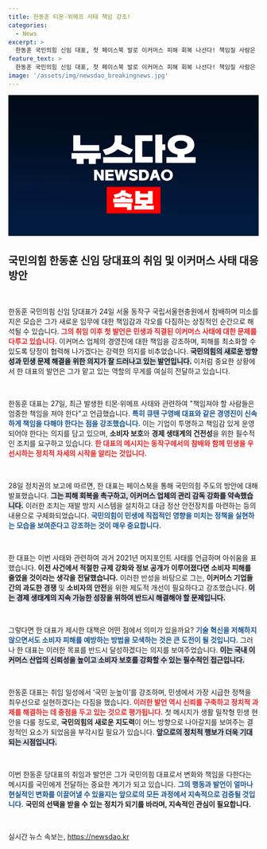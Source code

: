 ```yaml
---
title: 한동훈 티몬·위메프 사태 책임 강조!
categories:
  - News
excerpt: >
  한동훈 국민의힘 신임 대표, 첫 페이스북 발로 이커머스 피해 회복 나선다! 책임질 사람은 엄중하게 처벌해야 한다며 실질적 개선책을 약속하는 한 대표의 강력한 의지, 그 이면의 이야기를 클릭해 확인해보세요!
feature_text: >
  한동훈 국민의힘 신임 대표, 첫 페이스북 발로 이커머스 피해 회복 나선다! 책임질 사람은 엄중하게 처벌해야 한다며 실질적 개선책을 약속하는 한 대표의 강력한 의지, 그 이면의 이야기를 클릭해 확인해보세요!
image: '/assets/img/newsdao_breakingnews.jpg'
---
```


<p><img src="/assets/img/newsdao_breakingnews.jpg" alt="cryptoinkorea 속보" /></p>

<h2 data-ke-size="size26">국민의힘 한동훈 신임 당대표의 취임 및 이커머스 사태 대응 방안</h2>

<p data-ke-size="size16">&nbsp;</p>

<p>한동훈 국민의힘 신임 당대표가 24일 서울 동작구 국립서울현충원에서 참배하며 미소를 지은 모습은 그가 새로운 임무에 대한 책임감과 각오를 다짐하는 상징적인 순간으로 해석될 수 있습니다. <b><span style="color: #ee2323;">그의 취임 이후 첫 발언은 민생과 직결된 이커머스 사태에 대한 문제를 다루고 있습니다.</span></b> 이커머스 업체의 경영진에 대한 책임을 강조하며, 피해를 최소화할 수 있도록 당정이 협력해 나가겠다는 강력한 의지를 비추었습니다. <b><span style="background-color: #21538527;">국민의힘의 새로운 방향성과 민생 문제 해결을 위한 의지가 잘 드러나고 있는 발언입니다.</span></b> 이처럼 중요한 상황에서 한 대표의 발언은 그가 맡고 있는 역할의 무게를 여실히 전달하고 있습니다. </p>

<p data-ke-size="size16">&nbsp;</p>

<p>한동훈 대표는 27일, 최근 발생한 티몬·위메프 사태와 관련하여 "책임져야 할 사람들은 엄중한 책임을 져야 한다"고 언급했습니다. <b><span style="color: #1a5490;">특히 큐텐 구영배 대표와 같은 경영진이 신속하게 책임을 다해야 한다는 점을 강조했습니다.</span></b> 이는 기업이 투명하고 책임감 있게 운영되어야 한다는 의지를 담고 있으며, <b>소비자 보호</b>와 <b>경제 생태계의 건전성</b>을 위한 필수적인 조치를 요구하고 있습니다. <b><span style="color: #ee2323;">한 대표의 메시지는 동작구에서의 참배와 함께 민생을 우선시하는 정치적 자세의 시작을 알리는 것입니다.</span></b></p>

<p data-ke-size="size16">&nbsp;</p>

<p>28일 정치권의 보고에 따르면, 한 대표는 페이스북을 통해 국민의힘 주도의 방안에 대해 발표했습니다. <b><span style="background-color: #21538527;">그는 피해 회복을 촉구하고, 이커머스 업체의 관리 감독 강화를 약속했습니다.</span></b> 이러한 조치는 재발 방지 시스템을 설치하고 대금 정산 안전장치를 마련하는 등의 내용으로 구체화되었습니다. <b><span style="color: #1a5490;">국민의힘이 민생에 직접적인 영향을 미치는 정책을 실현하는 모습을 보여준다고 강조하는 것이 매우 중요합니다.</span></b></p>

<p data-ke-size="size16">&nbsp;</p>

<p>한 대표는 이번 사태와 관련하여 과거 2021년 머지포인트 사태를 언급하며 아쉬움을 표했습니다. <b><span style="ee2323;">이전 사건에서 적절한 규제 강화와 정보 공개가 이루어졌다면 소비자 피해를 줄였을 것이라는 생각을 전달했습니다.</span></b> 이러한 반성을 바탕으로 그는, <b>이커머스 기업들 간의 과도한 경쟁</b> 및 <b>소비자의 안전</b>을 위한 제도적 개선이 필요하다고 강조했습니다. <b><span style="background-color: #21538527;">이는 경제 생태계의 지속 가능한 성장을 위하여 반드시 해결해야 할 문제입니다.</span></b></p>

<p data-ke-size="size16">&nbsp;</p>

<p>그렇다면 한 대표가 제시한 대책은 어떤 점에서 의미가 있을까요? <b><span style="color: #1a5490;">기술 혁신을 저해하지 않으면서도 소비자 피해를 예방하는 방법을 모색하는 것은 큰 도전이 될 것입니다.</span></b> 그러나 한 대표는 이러한 목표를 반드시 달성하겠다는 의지를 보여주었습니다. <b><span style="background-color: #21538527;">이는 국내 이커머스 산업의 신뢰성을 높이고 소비자 보호를 강화할 수 있는 필수적인 접근입니다.</span></b></p>

<p data-ke-size="size16">&nbsp;</p>

<p>한동훈 대표는 취임 일성에서 ‘국민 눈높이’를 강조하며, 민생에서 가장 시급한 정책을 최우선으로 실현하겠다는 다짐을 했습니다. <b><span style="color: #ee2323;">이러한 발언 역시 신뢰를 구축하고 정치적 과제를 해결하는 데 중점을 두고 있는 것으로 평가됩니다.</span></b> 첫 메시지가 생활 밀착형 민생 현안을 다룰 정도로, <b>국민의힘의 새로운 지도력</b>이 어느 방향으로 나아갈지를 보여주는 결정적인 요소가 되었음을 부각시킬 필요가 있습니다. <b><span style="background-color: #21538527;">앞으로의 정치적 행보가 더욱 기대되는 시점입니다.</span></b> </p>

<p data-ke-size="size16">&nbsp;</p>

<p>이번 한동훈 당대표의 취임과 발언은 그가 국민의힘 대표로서 변화와 책임을 다한다는 메시지를 국민에게 전달하는 중요한 계기가 되고 있습니다. <b><span style="color: #1a5490;">그의 행동과 발언이 얼마나 현실적인 변화를 이끌어낼 수 있을지는 앞으로의 모든 과정에서 지속적으로 검증될 것입니다.</span></b> <b>국민의 선택을 받을 수 있는 정치가 되기를 바라며, 지속적인 관심이 필요합니다.</b> </p>

<p data-ke-size="size16">&nbsp;</p>
실시간 뉴스 속보는, <a href="https://newsdao.kr" rel="dofollow">https://newsdao.kr</a>


